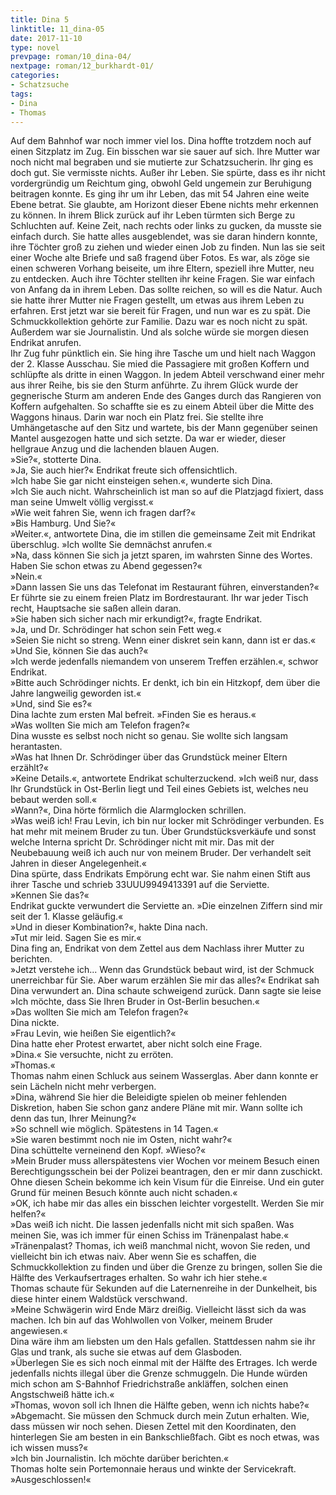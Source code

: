 ```yaml
---
title: Dina 5
linktitle: 11_dina-05
date: 2017-11-10
type: novel
prevpage: roman/10_dina-04/
nextpage: roman/12_burkhardt-01/
categories:
- Schatzsuche
tags:
- Dina
- Thomas
---
```


Auf dem Bahnhof war noch immer viel los. Dina hoffte trotzdem noch auf einen Sitzplatz im Zug. Ein bisschen war sie sauer auf sich. Ihre Mutter war noch nicht mal begraben und sie mutierte zur Schatzsucherin. Ihr ging es doch gut. Sie vermisste nichts. Außer ihr Leben. Sie spürte, dass es ihr nicht vordergründig um Reichtum ging, obwohl Geld ungemein zur Beruhigung beitragen konnte. Es ging ihr um ihr Leben, das mit 54 Jahren eine weite Ebene betrat. Sie glaubte, am Horizont dieser Ebene nichts mehr erkennen zu können. In ihrem Blick zurück auf ihr Leben türmten sich Berge zu Schluchten auf. Keine Zeit, nach rechts oder links zu gucken, da musste sie einfach durch. Sie hatte alles ausgeblendet, was sie daran hindern konnte, ihre Töchter groß zu ziehen und wieder einen Job zu finden. Nun las sie seit einer Woche alte Briefe und saß fragend über Fotos. Es war, als zöge sie einen schweren Vorhang beiseite, um ihre Eltern, speziell ihre Mutter, neu zu entdecken. Auch ihre Töchter stellten ihr keine Fragen. Sie war einfach von Anfang da in ihrem Leben. Das sollte reichen, so will es die Natur. Auch sie hatte ihrer Mutter nie Fragen gestellt, um etwas aus ihrem Leben zu erfahren. Erst jetzt war sie bereit für Fragen, und nun war es zu spät. Die Schmuckkollektion gehörte zur Familie. Dazu war es noch nicht zu spät. Außerdem war sie Journalistin. Und als solche würde sie morgen diesen Endrikat anrufen.   
Ihr Zug fuhr pünktlich ein. Sie hing ihre Tasche um und hielt nach Waggon der 2. Klasse Ausschau. Sie mied die Passagiere mit großen Koffern und schlüpfte als dritte in einen Waggon. In jedem Abteil verschwand einer mehr aus ihrer Reihe, bis sie den Sturm anführte. Zu ihrem Glück wurde der gegnerische Sturm am anderen Ende des Ganges durch das Rangieren von Koffern aufgehalten. So schaffte sie es zu einem Abteil über die Mitte des Waggons hinaus. Darin war noch ein Platz frei. Sie stellte ihre Umhängetasche auf den Sitz und wartete, bis der Mann gegenüber seinen Mantel ausgezogen hatte und sich setzte. Da war er wieder, dieser hellgraue Anzug und die lachenden blauen Augen.   
»Sie?«, stotterte Dina.   
»Ja, Sie auch hier?« Endrikat freute sich offensichtlich.   
»Ich habe Sie gar nicht einsteigen sehen.«, wunderte sich Dina.   
»Ich Sie auch nicht. Wahrscheinlich ist man so auf die Platzjagd fixiert, dass man seine Umwelt völlig vergisst.«   
»Wie weit fahren Sie, wenn ich fragen darf?«   
»Bis Hamburg. Und Sie?«   
»Weiter.«, antwortete Dina, die im stillen die gemeinsame Zeit mit Endrikat überschlug. »Ich wollte Sie demnächst anrufen.«   
»Na, dass können Sie sich ja jetzt sparen, im wahrsten Sinne des Wortes. Haben Sie schon etwas zu Abend gegessen?«   
»Nein.«   
»Dann lassen Sie uns das Telefonat im Restaurant führen, einverstanden?«   
Er führte sie zu einem freien Platz im Bordrestaurant. Ihr war jeder Tisch recht, Hauptsache sie saßen allein daran.   
»Sie haben sich sicher nach mir erkundigt?«, fragte Endrikat.   
»Ja, und Dr. Schrödinger hat schon sein Fett weg.«   
»Seien Sie nicht so streng. Wenn einer diskret sein kann, dann ist er das.«   
»Und Sie, können Sie das auch?«   
»Ich werde jedenfalls niemandem von unserem Treffen erzählen.«, schwor Endrikat.   
»Bitte auch Schrödinger nichts. Er denkt, ich bin ein Hitzkopf, dem über die Jahre langweilig geworden ist.«   
»Und, sind Sie es?«   
Dina lachte zum ersten Mal befreit. »Finden Sie es heraus.«   
»Was wollten Sie mich am Telefon fragen?«   
Dina wusste es selbst noch nicht so genau. Sie wollte sich langsam herantasten.   
»Was hat Ihnen Dr. Schrödinger über das Grundstück meiner Eltern erzählt?«   
»Keine Details.«, antwortete Endrikat schulterzuckend. »Ich weiß nur, dass Ihr Grundstück in Ost-Berlin liegt und Teil eines Gebiets ist, welches neu bebaut werden soll.«   
»Wann?«, Dina hörte förmlich die Alarmglocken schrillen.   
»Was weiß ich! Frau Levin, ich bin nur locker mit Schrödinger verbunden. Es hat mehr mit meinem Bruder zu tun. Über Grundstücksverkäufe und sonst welche Interna spricht Dr. Schrödinger nicht mit mir. Das mit der Neubebauung weiß ich auch nur von meinem Bruder. Der verhandelt seit Jahren in dieser Angelegenheit.«   
Dina spürte, dass Endrikats Empörung echt war. Sie nahm einen Stift aus ihrer Tasche und schrieb 33UUU9949413391 auf die Serviette.   
»Kennen Sie das?«   
Endrikat guckte verwundert die Serviette an. »Die einzelnen Ziffern sind mir seit der 1. Klasse geläufig.«   
»Und in dieser Kombination?«, hakte Dina nach.   
»Tut mir leid. Sagen Sie es mir.«   
Dina fing an, Endrikat von dem Zettel aus dem Nachlass ihrer Mutter zu berichten.   
»Jetzt verstehe ich... Wenn das Grundstück bebaut wird, ist der Schmuck unerreichbar für Sie. Aber warum erzählen Sie mir das alles?« Endrikat sah Dina verwundert an. Dina schaute schweigend zurück. Dann sagte sie leise »Ich möchte, dass Sie Ihren Bruder in Ost-Berlin besuchen.«   
»Das wollten Sie mich am Telefon fragen?«   
Dina nickte.   
»Frau Levin, wie heißen Sie eigentlich?«   
Dina hatte eher Protest erwartet, aber nicht solch eine Frage.   
»Dina.« Sie versuchte, nicht zu erröten.   
»Thomas.«   
Thomas nahm einen Schluck aus seinem Wasserglas. Aber dann konnte er sein Lächeln nicht mehr verbergen.   
»Dina, während Sie hier die Beleidigte spielen ob meiner fehlenden Diskretion, haben Sie schon ganz andere Pläne mit mir. Wann sollte ich denn das tun, Ihrer Meinung?«   
»So schnell wie möglich. Spätestens in 14 Tagen.«   
»Sie waren bestimmt noch nie im Osten, nicht wahr?«   
Dina schüttelte verneinend den Kopf. »Wieso?«   
»Mein Bruder muss allerspätestens vier Wochen vor meinem Besuch einen Berechtigungsschein bei der Polizei beantragen, den er mir dann zuschickt. Ohne diesen Schein bekomme ich kein Visum für die Einreise. Und ein guter Grund für meinen Besuch könnte auch nicht schaden.«   
»OK, ich habe mir das alles ein bisschen leichter vorgestellt. Werden Sie mir helfen?«   
»Das weiß ich nicht. Die lassen jedenfalls nicht mit sich spaßen. Was meinen Sie, was ich immer für einen Schiss im Tränenpalast habe.«   
»Tränenpalast? Thomas, ich weiß manchmal nicht, wovon Sie reden, und vielleicht bin ich etwas naiv. Aber wenn Sie es schaffen, die Schmuckkollektion zu finden und über die Grenze zu bringen, sollen Sie die Hälfte des Verkaufsertrages erhalten. So wahr ich hier stehe.«   
Thomas schaute für Sekunden auf die Laternenreihe in der Dunkelheit, bis diese hinter einem Waldstück verschwand.   
»Meine Schwägerin wird Ende März dreißig. Vielleicht lässt sich da was machen. Ich bin auf das Wohlwollen von Volker, meinem Bruder angewiesen.«   
Dina wäre ihm am liebsten um den Hals gefallen. Stattdessen nahm sie ihr Glas und trank, als suche sie etwas auf dem Glasboden.   
»Überlegen Sie es sich noch einmal mit der Hälfte des Ertrages. Ich werde jedenfalls nichts illegal über die Grenze schmuggeln. Die Hunde würden mich schon am S-Bahnhof Friedrichstraße ankläffen, solchen einen Angstschweiß hätte ich.«   
»Thomas, wovon soll ich Ihnen die Hälfte geben, wenn ich nichts habe?«   
»Abgemacht. Sie müssen den Schmuck durch mein Zutun erhalten. Wie, dass müssen wir noch sehen. Diesen Zettel mit den Koordinaten, den hinterlegen Sie am besten in ein Bankschließfach. Gibt es noch etwas, was ich wissen muss?«   
»Ich bin Journalistin. Ich möchte darüber berichten.«   
Thomas holte sein Portemonnaie heraus und winkte der Servicekraft.   
»Ausgeschlossen!« 
